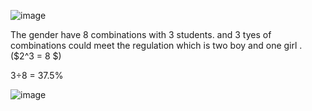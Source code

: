 ![image](https://github.com/user-attachments/assets/d64673b4-324e-462f-b7ff-afe0c404f6c0)

The gender have 8 combinations with 3 students. and 3 tyes of combinations could meet the regulation which is two boy and one girl . \($2^3 = 8 \$)

3÷8 = 37.5%

![image](https://github.com/user-attachments/assets/d6d4c63d-53ac-4de9-855b-d27240c84ad0)
